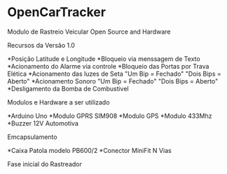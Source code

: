 # OpenCarTracker
Modulo de Rastreio Veicular Open Source and Hardware


Recursos da Versão 1.0

*Posição Latitude e Longitude
*Bloqueio via menssagem de Texto
*Acionamento do Alarme via controle
*Bloqueio das Portas por Trava Elética
*Acionamento das luzes de Seta "Um Bip = Fechado" "Dois Bips = Aberto"
*Acionamento Sonoro "Um Bip = Fechado" "Dois Bips = Aberto"
*Desligamento da Bomba de Combustivel

Modulos e Hardware a ser utilizado

*Arduino Uno
*Modulo GPRS SIM908
*Modulo GPS
*Modulo 433Mhz
*Buzzer 12V Automotiva


Emcapsulamento

*Caixa Patola modelo PB600/2
*Conector MiniFit N Vias



Fase inicial do Rastreador 
